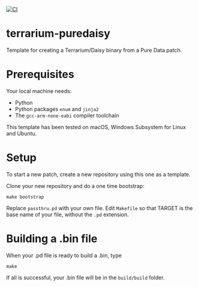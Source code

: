 [![CI](https://github.com/rhaleblian/terrarium-puredaisy/actions/workflows/CI.yml/badge.svg)](https://github.com/rhaleblian/terrarium-puredaisy/actions/workflows/CI.yml)

# terrarium-puredaisy
Template for creating a Terrarium/Daisy binary from a Pure Data patch.

# Prerequisites
Your local machine needs:

* Python
* Python packages `enum` and `jinja2`
* The `gcc-arm-none-eabi` compiler toolchain

This template has been tested on macOS, Windows Subsystem for Linux
and Ubuntu.

# Setup
To start a new patch, create a new repository using this one as a template.

Clone your new repository and do a one time bootstrap:

    make bootstrap

Replace `passthru.pd` with your own file. Edit `Makefile` so that TARGET
is the base name of your file, without the `.pd` extension.

# Building a .bin file
When your .pd file is ready to build a .bin, type

    make
    
If all is successful, your .bin file will be in the `build/build` folder.
